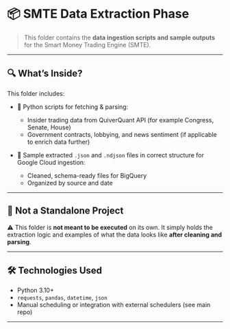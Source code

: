 # 📦 SMTE Data Extraction Phase

> This folder contains the **data ingestion scripts and sample outputs** for the Smart Money Trading Engine (SMTE).

---

## 🔍 What’s Inside?

This folder includes:

- 🐍 Python scripts for fetching & parsing:
  - Insider trading data from QuiverQuant API (for example Congress, Senate, House)
  - Government contracts, lobbying, and news sentiment (if applicable to enrich data further)

- 📁 Sample extracted `.json` and `.ndjson` files in correct structure for Google Cloud ingestion:
  - Cleaned, schema-ready files for BigQuery
  - Organized by source and date

---

## 🚫 Not a Standalone Project

⚠️ This folder is **not meant to be executed** on its own. It simply holds the extraction logic and examples of what the data looks like **after cleaning and parsing**.

---

## 🛠️ Technologies Used

- Python 3.10+
- `requests`, `pandas`, `datetime`, `json`
- Manual scheduling or integration with external schedulers (see main repo)

---
